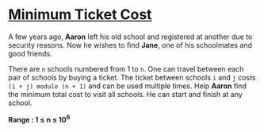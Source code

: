 # [Minimum Ticket Cost](https://www.codewars.com/kata/minimum-ticket-cost "https://www.codewars.com/kata/5bdc1558ab6bc57f47000b8e")

A few years ago, <b>Aaron</b> left his old school and registered at another due to security reasons. Now he wishes to find <b>Jane</b>, one of his schoolmates and good friends.

There are `n` schools numbered from 1 to `n`. One can travel between each pair of schools by buying a ticket. The ticket between schools `i` and `j` costs `(i + j) modulo (n + 1)` and can be used multiple times. Help <b>Aaron</b> find the minimum total cost to visit all schools. He can start and finish at any school.

<b>Range : 1 ≤ n ≤ 10<sup>6</sup></b>